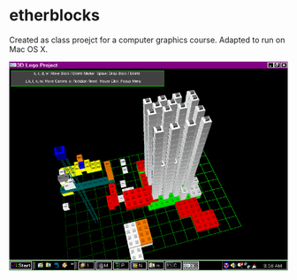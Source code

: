 # etherblocks

Created as class proejct for a computer graphics course. Adapted to run on Mac OS X.

![EtherBlocks Screen Shot 1](https://raw.githubusercontent.com/alxp/etherblocks/master/Etherblocks_Screenshot_1.png)